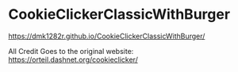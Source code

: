 # CookieClickerClassicWithBurger

https://dmk1282r.github.io/CookieClickerClassicWithBurger/


All Credit Goes to the original website: https://orteil.dashnet.org/cookieclicker/
